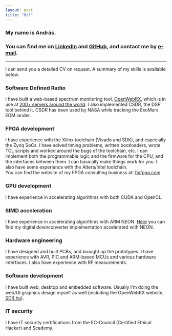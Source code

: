 ```yaml
---
layout: post
title: "Hi!"
---
```


### My name is András.

### You can find me on [LinkedIn](https://www.linkedin.com/in/andrás-retzler-69651b95) and [GitHub](https://github.com/ha7ilm), and contact me by <a href="" class="sdrhu-m-dev">e-mail</a>.

----

I can send you a detailed CV on request. A summary of my skills is available below.

### Software Defined Radio

I have built a web-based spectrum monitoring tool, [OpenWebRX](http://sdr.hu/openwebrx), which is in use at [200+ servers around the world](http://sdr.hu/map). I also implemented CSDR, the DSP tool behind it. CSDR has been used by NASA while tracking the ExoMars EDM lander.

### FPGA development

I have experience with the Xilinx toolchain (Vivado and SDK), and especially the Zynq SoCs.
I have solved timing problems, written bootloaders, wrote TCL scripts and worked around the bugs of the toolchain, etc.
I can implement both the programmable logic and the firmware for the CPU, and the interfaces between them. I can basically make things work for you.
I also have some experience with the Altera/Intel toolchain.  
You can find the website of my FPGA consulting business at: [fixfpga.com](http://fixfpga.com)

### GPU development

I have experience in accelerating algorithms with both CUDA and OpenCL. 

### SIMD acceleration

I have experience in accelerating algorithms with ARM NEON. [Here](https://github.com/simonyiszk/csdr/blob/master/libcsdr.c#L352) you can find my digital downconverter implementation accelerated with NEON.

### Hardware engineering

I have designed and built PCBs, and brought up the prototypes. 
I have experience with AVR, PIC and ARM-based MCUs and various hardware interfaces.
I also have experience with RF measurements.

### Software development

I have built web, desktop and embedded software.
Usually I'm doing the web/UI graphics design myself as well (including the OpenWebRX website, [SDR.hu](https://sdr.hu)).

### IT security

I have IT security certifications from the EC-Council (Certified Ethical Hacker) and Scademy. 
